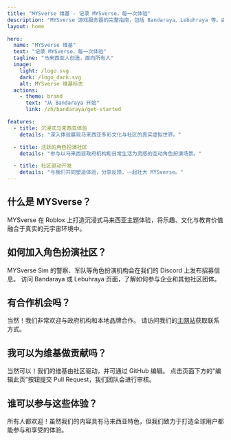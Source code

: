 ```yaml
---
title: "MYSverse 维基 - 记录 MYSverse，每一次体验"
description: "MYSverse 游戏服务器的完整指南，包括 Bandaraya、Lebuhraya 等。由马来西亚人制作，为所有人服务。"
layout: home

hero:
  name: "MYSverse 维基"
  text: "记录 MYSverse，每一次体验"
  tagline: "马来西亚人创造，面向所有人"
  image:
    light: /logo.svg
    dark: /logo_dark.svg
    alt: MYSverse 维基标志
  actions:
    - theme: brand
      text: "从 Bandaraya 开始"
      link: /zh/bandaraya/get-started

features:
  - title: 沉浸式马来西亚体验
    details: "深入体验展现马来西亚多彩文化与社区的真实虚拟世界。"

  - title: 活跃的角色扮演社区
    details: "参与以马来西亚政府机构和日常生活为灵感的互动角色扮演场景。"

  - title: 社区驱动开发
    details: "与我们共同塑造体验，分享反馈，一起壮大 MYSverse。"
---
```


## 什么是 MYSverse？

MYSverse 在 Roblox 上打造沉浸式马来西亚主题体验，将乐趣、文化与教育价值融合于真实的元宇宙环境中。

## 如何加入角色扮演社区？

MYSverse Sim 的警察、军队等角色扮演机构会在我们的 Discord 上发布招募信息。
访问 Bandaraya 或 Lebuhraya 页面，了解如何参与企业和其他社区团体。

## 有合作机会吗？

当然！我们非常欢迎与政府机构和本地品牌合作。
请访问我们的[主网站](https://mysver.se)获取联系方式。

## 我可以为维基做贡献吗？

当然可以！我们的维基由社区驱动，并可通过 GitHub 编辑。
点击页面下方的“编辑此页”按钮提交 Pull Request，我们团队会进行审核。

## 谁可以参与这些体验？

所有人都欢迎！虽然我们的内容具有马来西亚特色，但我们致力于打造全球用户都能参与和享受的体验。
